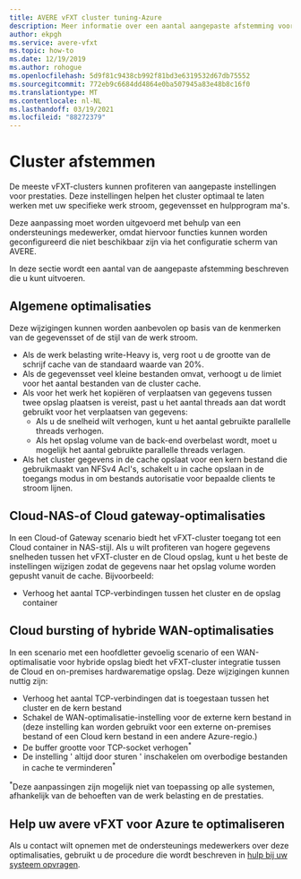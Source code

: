 ```yaml
---
title: AVERE vFXT cluster tuning-Azure
description: Meer informatie over een aantal aangepaste afstemming voor vFXT-clusters in avere vFXT voor Azure die u kunt doen, met een ondersteunings medewerker.
author: ekpgh
ms.service: avere-vfxt
ms.topic: how-to
ms.date: 12/19/2019
ms.author: rohogue
ms.openlocfilehash: 5d9f81c9438cb992f81bd3e6319532d67db75552
ms.sourcegitcommit: 772eb9c6684dd4864e0ba507945a83e48b8c16f0
ms.translationtype: MT
ms.contentlocale: nl-NL
ms.lasthandoff: 03/19/2021
ms.locfileid: "88272379"
---
```

# <a name="cluster-tuning"></a>Cluster afstemmen

De meeste vFXT-clusters kunnen profiteren van aangepaste instellingen voor prestaties. Deze instellingen helpen het cluster optimaal te laten werken met uw specifieke werk stroom, gegevensset en hulpprogram ma's.

Deze aanpassing moet worden uitgevoerd met behulp van een ondersteunings medewerker, omdat hiervoor functies kunnen worden geconfigureerd die niet beschikbaar zijn via het configuratie scherm van AVERE.

In deze sectie wordt een aantal van de aangepaste afstemming beschreven die u kunt uitvoeren.

## <a name="general-optimizations"></a>Algemene optimalisaties

Deze wijzigingen kunnen worden aanbevolen op basis van de kenmerken van de gegevensset of de stijl van de werk stroom.

* Als de werk belasting write-Heavy is, verg root u de grootte van de schrijf cache van de standaard waarde van 20%.
* Als de gegevensset veel kleine bestanden omvat, verhoogt u de limiet voor het aantal bestanden van de cluster cache.
* Als voor het werk het kopiëren of verplaatsen van gegevens tussen twee opslag plaatsen is vereist, past u het aantal threads aan dat wordt gebruikt voor het verplaatsen van gegevens:
  * Als u de snelheid wilt verhogen, kunt u het aantal gebruikte parallelle threads verhogen.
  * Als het opslag volume van de back-end overbelast wordt, moet u mogelijk het aantal gebruikte parallelle threads verlagen.
* Als het cluster gegevens in de cache opslaat voor een kern bestand die gebruikmaakt van NFSv4 Acl's, schakelt u in cache opslaan in de toegangs modus in om bestands autorisatie voor bepaalde clients te stroom lijnen.

## <a name="cloud-nas-or-cloud-gateway-optimizations"></a>Cloud-NAS-of Cloud gateway-optimalisaties

In een Cloud-of Gateway scenario biedt het vFXT-cluster toegang tot een Cloud container in NAS-stijl. Als u wilt profiteren van hogere gegevens snelheden tussen het vFXT-cluster en de Cloud opslag, kunt u het beste de instellingen wijzigen zodat de gegevens naar het opslag volume worden gepusht vanuit de cache. Bijvoorbeeld:

* Verhoog het aantal TCP-verbindingen tussen het cluster en de opslag container

## <a name="cloud-bursting-or-hybrid-wan-optimizations"></a>Cloud bursting of hybride WAN-optimalisaties

In een scenario met een hoofdletter gevoelig scenario of een WAN-optimalisatie voor hybride opslag biedt het vFXT-cluster integratie tussen de Cloud en on-premises hardwarematige opslag. Deze wijzigingen kunnen nuttig zijn:

* Verhoog het aantal TCP-verbindingen dat is toegestaan tussen het cluster en de kern bestand
* Schakel de WAN-optimalisatie-instelling voor de externe kern bestand in (deze instelling kan worden gebruikt voor een externe on-premises bestand of een Cloud kern bestand in een andere Azure-regio.)
* De buffer grootte voor TCP-socket verhogen<sup>*</sup>
* De instelling ' altijd door sturen ' inschakelen om overbodige bestanden in cache te verminderen<sup>*</sup>

<sup>*</sup>Deze aanpassingen zijn mogelijk niet van toepassing op alle systemen, afhankelijk van de behoeften van de werk belasting en de prestaties.

## <a name="help-optimizing-your-avere-vfxt-for-azure"></a>Help uw avere vFXT voor Azure te optimaliseren

Als u contact wilt opnemen met de ondersteunings medewerkers over deze optimalisaties, gebruikt u de procedure die wordt beschreven in [hulp bij uw systeem opvragen](avere-vfxt-open-ticket.md).
